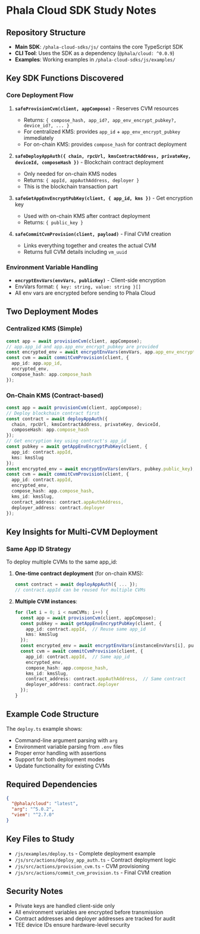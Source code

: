 # Phala Cloud SDK Study Notes

## Repository Structure
- **Main SDK**: `/phala-cloud-sdks/js/` contains the core TypeScript SDK
- **CLI Tool**: Uses the SDK as a dependency (`@phala/cloud: ^0.0.9`)
- **Examples**: Working examples in `/phala-cloud-sdks/js/examples/`

## Key SDK Functions Discovered

### Core Deployment Flow
1. **`safeProvisionCvm(client, appCompose)`** - Reserves CVM resources
   - Returns: `{ compose_hash, app_id?, app_env_encrypt_pubkey?, device_id?, ... }`
   - For centralized KMS: provides `app_id` + `app_env_encrypt_pubkey` immediately
   - For on-chain KMS: provides `compose_hash` for contract deployment

2. **`safeDeployAppAuth({ chain, rpcUrl, kmsContractAddress, privateKey, deviceId, composeHash })`** - Blockchain contract deployment
   - Only needed for on-chain KMS nodes
   - Returns: `{ appId, appAuthAddress, deployer }`
   - This is the blockchain transaction part

3. **`safeGetAppEnvEncryptPubKey(client, { app_id, kms })`** - Get encryption key
   - Used with on-chain KMS after contract deployment
   - Returns: `{ public_key }`

4. **`safeCommitCvmProvision(client, payload)`** - Final CVM creation
   - Links everything together and creates the actual CVM
   - Returns full CVM details including `vm_uuid`

### Environment Variable Handling
- **`encryptEnvVars(envVars, publicKey)`** - Client-side encryption
- EnvVars format: `{ key: string, value: string }[]`
- All env vars are encrypted before sending to Phala Cloud

## Two Deployment Modes

### Centralized KMS (Simple)
```typescript
const app = await provisionCvm(client, appCompose);
// app.app_id and app.app_env_encrypt_pubkey are provided
const encrypted_env = await encryptEnvVars(envVars, app.app_env_encrypt_pubkey);
const cvm = await commitCvmProvision(client, {
  app_id: app.app_id,
  encrypted_env,
  compose_hash: app.compose_hash
});
```

### On-Chain KMS (Contract-based)
```typescript
const app = await provisionCvm(client, appCompose);
// Deploy blockchain contract first
const contract = await deployAppAuth({
  chain, rpcUrl, kmsContractAddress, privateKey, deviceId,
  composeHash: app.compose_hash
});
// Get encryption key using contract's app_id
const pubkey = await getAppEnvEncryptPubKey(client, {
  app_id: contract.appId,
  kms: kmsSlug
});
const encrypted_env = await encryptEnvVars(envVars, pubkey.public_key);
const cvm = await commitCvmProvision(client, {
  app_id: contract.appId,
  encrypted_env,
  compose_hash: app.compose_hash,
  kms_id: kmsSlug,
  contract_address: contract.appAuthAddress,
  deployer_address: contract.deployer
});
```

## Key Insights for Multi-CVM Deployment

### Same App ID Strategy
To deploy multiple CVMs to the same app_id:

1. **One-time contract deployment** (for on-chain KMS):
   ```typescript
   const contract = await deployAppAuth({ ... });
   // contract.appId can be reused for multiple CVMs
   ```

2. **Multiple CVM instances**:
   ```typescript
   for (let i = 0; i < numCVMs; i++) {
     const app = await provisionCvm(client, appCompose);
     const pubkey = await getAppEnvEncryptPubKey(client, {
       app_id: contract.appId,  // Reuse same app_id
       kms: kmsSlug
     });
     const encrypted_env = await encryptEnvVars(instanceEnvVars[i], pubkey.public_key);
     const cvm = await commitCvmProvision(client, {
       app_id: contract.appId,  // Same app_id
       encrypted_env,
       compose_hash: app.compose_hash,
       kms_id: kmsSlug,
       contract_address: contract.appAuthAddress,  // Same contract
       deployer_address: contract.deployer
     });
   }
   ```

## Example Code Structure
The `deploy.ts` example shows:
- Command-line argument parsing with `arg`
- Environment variable parsing from `.env` files
- Proper error handling with assertions
- Support for both deployment modes
- Update functionality for existing CVMs

## Required Dependencies
```json
{
  "@phala/cloud": "latest",
  "arg": "^5.0.2",
  "viem": "^2.7.0"
}
```

## Key Files to Study
- `/js/examples/deploy.ts` - Complete deployment example
- `/js/src/actions/deploy_app_auth.ts` - Contract deployment logic
- `/js/src/actions/provision_cvm.ts` - CVM provisioning
- `/js/src/actions/commit_cvm_provision.ts` - Final CVM creation

## Security Notes
- Private keys are handled client-side only
- All environment variables are encrypted before transmission
- Contract addresses and deployer addresses are tracked for audit
- TEE device IDs ensure hardware-level security